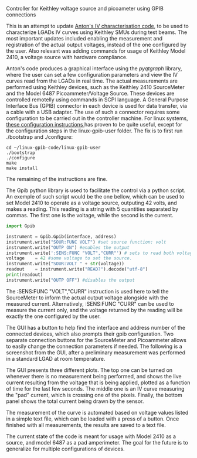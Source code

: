 Controller for Keithley voltage source and picoameter using GPIB connections

This is an attempt to update [Anton's IV characterisation code](https://github.com/AntonKristensen/CERN/tree/main/Instruments/KeithleyPicoammeter), to be used to characterize LGADs IV curves using Keithley SMUs during test beams. The most important updates included enabling the measurement and registration of the actual output voltages, instead of the one configured by the user. Also relevant was adding commands for usage of Keithley Model 2410, a voltage source with hardware compliance.  

Anton's code produces a graphical interface using the _pyqtgraph_ library, where the user can set a few configuration parameters and view the IV curves read from the LGADs in real time. The actual measurements are performed using Keithley devices, such as the Keithley 2410 SourceMeter and the Model 6487 Picoammeter/Voltage Source. These devices are controlled remotelly using commands in SCPI language. A General Purpose Interface Bus (GPIB) connector in each device is used for data transfer, via a cable with a USB adapter. The use of such a connector requires some configuration to be carried out in the controller machine. For linux systems, [these configuration instructions ](https://gist.github.com/ochococo/8362414fff28fa593bc8f368ba94d46a) has proven to be quite useful, except for the configuration steps in the linux-gpib-user folder. The fix is to first run ./bootstrap and ./configure:

```
cd ~/linux-gpib-code/linux-gpib-user
./bootstrap
./configure
make
make install
```
The remaining of the instructions are fine.

The Gpib python library is used to facilitate the control via a python script. An exemple of such script would be the one bellow, which can be used to set Model 2410 to operate as a voltage source, outputing 42 volts, and makes a reading. This reading is a string with 5 quantities separated by commas. The first one is the voltage, while the second is the current.

```python
import Gpib

instrument = Gpib.Gpib(interface, address)
instrument.write("SOUR:FUNC VOLT") #set source function: volt
instrument.write("OUTP ON") #enables the output
instrument.write(':SENS:FUNC "VOLT","CURR"') # sets to read both voltage and current from measurements (as opposed to settings)
voltage    = 42 #some voltage to set the source.
instrument.write("SOUR:VOLT " + str(voltage)) 
readout    = instrument.write("READ?").decode("utf-8")
print(readout)
instrument.write("OUTP OFF") #disables the output

```

The :SENS:FUNC "VOLT","CURR" instruction is used here to tell the SourceMeter to inform the actual output voltage alongside with the measured current. Alternatively, :SENS:FUNC "CURR" can be used to measure the current only, and the voltage returned by the reading will be exactly the one configured by the user.

The GUI has a button to help find the interface and address number of the connected devices, which also prompts their gpib configuration. Two separate connection buttons for the SourceMeter and Picoammeter allows to easily change the connection parameters if needed. The following is a screenshot from the GUI, after a preliminary measurement was performed in a standard LGAD at room temperature.

The GUI presents three different plots. The top one can be turned on whenever there is no measurement being performed, and shows the live current resulting from the voltage that is being applied, plotted as a function of time for the last few seconds. The middle one is an IV curve measuring the "pad" current, which is crossing one of the pixels. Finally, the bottom panel shows the total current being drawn by the sensor.

The measurement of the curve is automated based on voltage values listed in a simple text file, which can be loaded with a press of a button. Once finished with all measurements, the results are saved to a text file.

The current state of the code is meant for usage with Model 2410 as a source, and model 6487 as a pad amperimeter. The goal for the future is to generalize for multiple configurations of devices.
